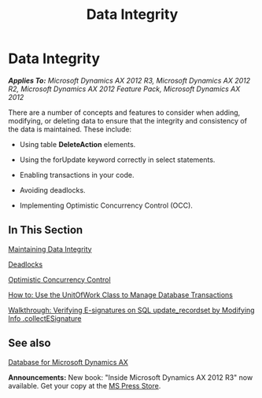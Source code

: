 ﻿---
title: Data Integrity
TOCTitle: Data Integrity
ms:assetid: ced8e66f-6950-40a4-8822-a3185259ff03
ms:mtpsurl: https://msdn.microsoft.com/en-us/library/Bb395118(v=AX.60)
ms:contentKeyID: 35251758
ms.date: 05/18/2015
mtps_version: v=AX.60
---

# Data Integrity 


_**Applies To:** Microsoft Dynamics AX 2012 R3, Microsoft Dynamics AX 2012 R2, Microsoft Dynamics AX 2012 Feature Pack, Microsoft Dynamics AX 2012_

There are a number of concepts and features to consider when adding, modifying, or deleting data to ensure that the integrity and consistency of the data is maintained. These include:

  - Using table **DeleteAction** elements.

  - Using the forUpdate keyword correctly in select statements.

  - Enabling transactions in your code.

  - Avoiding deadlocks.

  - Implementing Optimistic Concurrency Control (OCC).

## In This Section

[Maintaining Data Integrity](maintaining-data-integrity.md)

[Deadlocks](deadlocks.md)

[Optimistic Concurrency Control](optimistic-concurrency-control.md)

[How to: Use the UnitOfWork Class to Manage Database Transactions](how-to-use-the-unitofwork-class-to-manage-database-transactions.md)

[Walkthrough: Verifying E-signatures on SQL update\_recordset by Modifying Info .collectESignature](walkthrough-verifying-e-signatures-on-sql-update-recordset-by-modifying-info-collectesignature.md)

## See also

[Database for Microsoft Dynamics AX](database-for-microsoft-dynamics-ax.md)

  
**Announcements:** New book: "Inside Microsoft Dynamics AX 2012 R3" now available. Get your copy at the [MS Press Store](https://www.microsoftpressstore.com/store/inside-microsoft-dynamics-ax-2012-r3-9780735685109).

